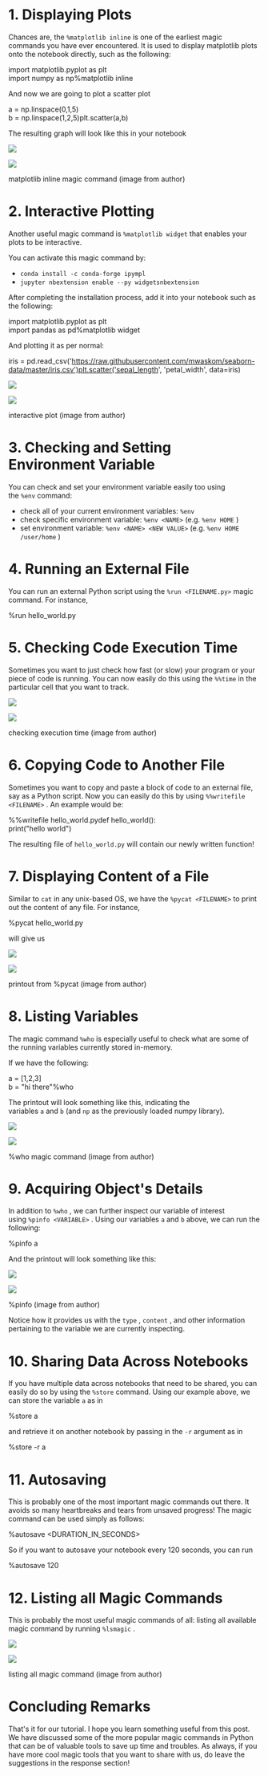 1\. Displaying Plots
====================

Chances are, the `%matplotlib inline` is one of the earliest magic commands you have ever encountered. It is used to display matplotlib plots onto the notebook directly, such as the following:

import matplotlib.pyplot as plt\
import numpy as np%matplotlib inline

And now we are going to plot a scatter plot

a = np.linspace(0,1,5)\
b = np.linspace(1,2,5)plt.scatter(a,b)

The resulting graph will look like this in your notebook

![](https://miro.medium.com/max/30/1*ae3EJo2lbz2RBaPUfT5n5A.png?q=20)

![](https://miro.medium.com/max/415/1*ae3EJo2lbz2RBaPUfT5n5A.png)

matplotlib inline magic command (image from author)

2\. Interactive Plotting
========================

Another useful magic command is `%matplotlib widget` that enables your plots to be interactive.

You can activate this magic command by:

-   `conda install -c conda-forge ipympl`
-   `jupyter nbextension enable --py widgetsnbextension`

After completing the installation process, add it into your notebook such as the following:

import matplotlib.pyplot as plt\
import pandas as pd%matplotlib widget

And plotting it as per normal:

iris = pd.read_csv('https://raw.githubusercontent.com/mwaskom/seaborn-data/master/iris.csv')plt.scatter('sepal_length', 'petal_width', data=iris)

![](https://miro.medium.com/freeze/max/30/1*pYpkr67Iv29ZgCH7Lv6jTQ.gif?q=20)

![](https://miro.medium.com/max/655/1*pYpkr67Iv29ZgCH7Lv6jTQ.gif)

interactive plot (image from author)

3\. Checking and Setting Environment Variable
=============================================

You can check and set your environment variable easily too using the `%env` command:

-   check all of your current environment variables: `%env`
-   check specific environment variable: `%env <NAME>` (e.g. `%env HOME` )
-   set environment variable: `%env <NAME> <NEW VALUE>` (e.g. `%env HOME /user/home` )

4\. Running an External File
============================

You can run an external Python script using the `%run <FILENAME.py>` magic command. For instance,

%run hello_world.py

5\. Checking Code Execution Time
================================

Sometimes you want to just check how fast (or slow) your program or your piece of code is running. You can now easily do this using the `%%time` in the particular cell that you want to track.

![](https://miro.medium.com/max/30/1*cQQs66Vr-kdRPUgfPHniDA.png?q=20)

![](https://miro.medium.com/max/395/1*cQQs66Vr-kdRPUgfPHniDA.png)

checking execution time (image from author)

6\. Copying Code to Another File
================================

Sometimes you want to copy and paste a block of code to an external file, say as a Python script. Now you can easily do this by using `%%writefile <FILENAME>` . An example would be:

%%writefile hello_world.pydef hello_world():\
   print("hello world")

The resulting file of `hello_world.py` will contain our newly written function!

7\. Displaying Content of a File
================================

Similar to `cat` in any unix-based OS, we have the `%pycat <FILENAME>` to print out the content of any file. For instance,

%pycat hello_world.py

will give us

![](https://miro.medium.com/max/30/1*4mVj42a3OdY2tx51QDYVag.png?q=20)

![](https://miro.medium.com/max/219/1*4mVj42a3OdY2tx51QDYVag.png)

printout from %pycat (image from author)

8\. Listing Variables
=====================

The magic command `%who` is especially useful to check what are some of the running variables currently stored in-memory.

If we have the following:

a = [1,2,3]\
b = "hi there"%who

The printout will look something like this, indicating the variables `a` and `b` (and `np` as the previously loaded numpy library).

![](https://miro.medium.com/max/30/1*jmNy3gYZpF0G51SVurZTqQ.png?q=20)

![](https://miro.medium.com/max/162/1*jmNy3gYZpF0G51SVurZTqQ.png)

%who magic command (image from author)

9\. Acquiring Object's Details
==============================

In addition to `%who` , we can further inspect our variable of interest using `%pinfo <VARIABLE>` . Using our variables `a` and `b` above, we can run the following:

%pinfo a

And the printout will look something like this:

![](https://miro.medium.com/max/30/1*LUpym5vsRIr8b-ZzoLDLdg.png?q=20)

![](https://miro.medium.com/max/472/1*LUpym5vsRIr8b-ZzoLDLdg.png)

%pinfo (image from author)

Notice how it provides us with the `type` , `content` , and other information pertaining to the variable we are currently inspecting.

10\. Sharing Data Across Notebooks
==================================

If you have multiple data across notebooks that need to be shared, you can easily do so by using the `%store` command. Using our example above, we can store the variable `a` as in

%store a

and retrieve it on another notebook by passing in the `-r` argument as in

%store -r a

11\. Autosaving
===============

This is probably one of the most important magic commands out there. It avoids so many heartbreaks and tears from unsaved progress! The magic command can be used simply as follows:

%autosave <DURATION_IN_SECONDS>

So if you want to autosave your notebook every 120 seconds, you can run

%autosave 120

12\. Listing all Magic Commands
===============================

This is probably the most useful magic commands of all: listing all available magic command by running `%lsmagic` .

![](https://miro.medium.com/max/30/1*OLIydEG9cOBCKn3gcDuiFQ.png?q=20)

![](https://miro.medium.com/max/709/1*OLIydEG9cOBCKn3gcDuiFQ.png)

listing all magic command (image from author)

Concluding Remarks
==================

That's it for our tutorial. I hope you learn something useful from this post. We have discussed some of the more popular magic commands in Python that can be of valuable tools to save up time and troubles. As always, if you have more cool magic tools that you want to share with us, do leave the suggestions in the response section!